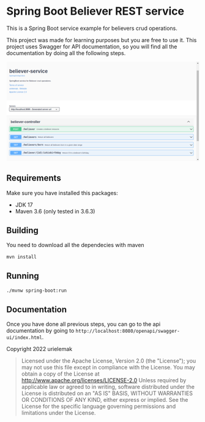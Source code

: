 # Spring Boot Believer REST service

This is a Spring Boot service example for believers crud operations.

This project was made for learning purposes but you are free to use it. This project uses Swagger for API documentation, so you will find all the documentation by doing all the following steps. 

![Swagger documentation screenshot](https://github.com/urielemak/believer-rest-service/blob/main/src/main/resources/documentation/believer-service-doc-screenshot.png?raw=true)

## Requirements
Make sure you have installed this packages:

 * JDK 17
 * Maven 3.6 (only tested in 3.6.3)

## Building

You need to download all the dependecies with maven

```
mvn install
```

## Running

```
./mvnw spring-boot:run
```

## Documentation

Once you have done all previous steps, you can go to the api documentation by going to `http://localhost:8080/openapi/swagger-ui/index.html`.

Copyright 2022 urielemak

>Licensed under the Apache License, Version 2.0 (the "License");
you may not use this file except in compliance with the License.
You may obtain a copy of the License at
>    http://www.apache.org/licenses/LICENSE-2.0
>Unless required by applicable law or agreed to in writing, software
distributed under the License is distributed on an "AS IS" BASIS,
WITHOUT WARRANTIES OR CONDITIONS OF ANY KIND, either express or implied.
See the License for the specific language governing permissions and
limitations under the License.
